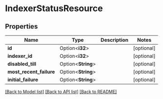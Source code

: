 # IndexerStatusResource

## Properties

Name | Type | Description | Notes
------------ | ------------- | ------------- | -------------
**id** | Option<**i32**> |  | [optional]
**indexer_id** | Option<**i32**> |  | [optional]
**disabled_till** | Option<**String**> |  | [optional]
**most_recent_failure** | Option<**String**> |  | [optional]
**initial_failure** | Option<**String**> |  | [optional]

[[Back to Model list]](../README.md#documentation-for-models) [[Back to API list]](../README.md#documentation-for-api-endpoints) [[Back to README]](../README.md)


